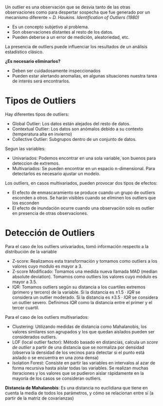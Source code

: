 Un outlier es una observación que se desvía tanto de las otras observaciones como para despertar sospecha que fue generado por un mecanismo diferente ~ *D. Haukins. Identification of Outliers (1980)*

- Es un concepto subjetivo al problema.
- Son observaciones distantes al resto de los datos.
- Pueden deberse a un error de medición, aleatoriedad, etc.

La presencia de outliers puede influenciar los resultados de un análisis estadístico clásico.

**¿Es necesario eliminarlos?**

- Deben ser cuidadosamente inspeccionados
- Pueden estar alertando anomalías, en algunas situaciones nuestra tarea de interés será encontrarlos.

# Tipos de Outliers

Hay diferentes tipos de outliers:

- Global Outlier: Los datos están alejados del resto de datos.
- Contextual Outlier: Los datos son anómalos debido a su contexto (temperatura alta en invierno)
- Collective Outlier: Subgrupos dentro de un conjunto de datos.

Segun las variables:

- Univariados: Podemos encontrar en una sola variable, son buenos para deteccion de extremos.
- Multivariados: Se pueden encontrar en un espacio n-dimensional. Para detectarlos es necesario ajustar un modelo.

Los outliers, en casos multivariados, pueden provocar dos tipos de efectos:

- El efecto de enmascaramiento se produce cuando un grupo de outliers esconden a otros. Se harán visibles cuando se eliminen los outliers que los esconden
- El efecto de inundación ocurre cuando una observación solo es outlier en presencia de otras observaciones.

# Detección de Outliers

Para el caso de los outliers univariados, tomó información respecto a la distribución de la variable

- Z-score: Realizamos esta transformación y tomamos como outliers a los valores cuyo modulo es mayor a 3.
- Z-score Modificado: Tomamos una medida nueva llamada MAD (median absolute deviation). Tomamos como outliers los valores cuyo módulo es mayor a 3.5.
- IQR: Tomamos outliers según su distancia a los cuartiles extremos (primero y tercero) de la variable. Si la distancia es $\pm 1.5\cdot IQR$ se considera un outlier moderado. Si la distancia es $\pm3.5 \cdot IQR$ se considera un outlier severo. Definimos $IQR$ como la distancia entre el primer y el tercer cuartil.

Para el caso de los outliers multivariados:

- Clustering: Utilizando medidas de distancia como Mahalanobis, los valores similares son agrupados y los que quedan aislados pueden ser considerados outliers.
- LOF (local outlier factor): Método basado en distancias, calcula un *score de outlier* a partir de una distancia que se normaliza por densidad (observa la densidad de los vecinos para detectar si el punto está aislado o se encuentra en una zona densa)
- Isolation Forest: Consiste en partir las variables en intervalos al azar de forma recursiva hasta aislar todas las variables. Se realizan muchas iteraciones y los valores que se pudieron aislar rápidamente en la mayoría de los casos se consideran outliers.

**Distancia de Mahalanobis**: Es una distancia no euclidiana que tiene en cuenta la media de todos los parámetros, y cómo se relacionan entre sí (a partir de la matriz de covarianzas)